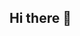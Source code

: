 ## Hi there 👋

<!--
**TimMsr/TimMsr** is a ✨ _special_ ✨ repository because its `README.md` (this file) appears on your GitHub profile.
<img src="https://media.giphy.com/media/hvRJCLFzcasrR4ia7z/giphy.gif" width="28">
Here are some ideas to get you started:

- 🔭 I’m currently working on ...
- 🌱 I’m currently learning ...
- 👯 I’m looking to collaborate on ...
- 🤔 I’m looking for help with ...
- 💬 Ask me about ...
- 📫 How to reach me: ...
- 😄 Pronouns: ...
- ⚡ Fun fact: ...
-->
